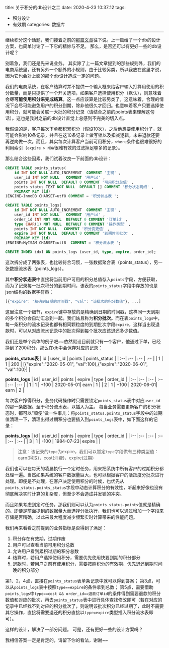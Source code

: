 title: 关于积分的db设计之二
date: 2020-4-23 10:37:12
tags:
- 积分设计
- 有效期
categories: 数据库
---

继续积分这个话题，我们接着之前的[那篇文章](https://blog.kazaff.me/2020/04/23/%E5%85%B3%E4%BA%8E%E7%A7%AF%E5%88%86%E7%9A%84db%E8%AE%BE%E8%AE%A1%E4%B9%8B%E4%B8%80/)往下说。上一篇给了一个db的设计方案，也简单讨论了一下它的精妙与不足。
那么，是否还可以有更好一些的db设计呢？

别着急，我们还是先来说业务。
其实除了上一篇文章提到的那些规则外，我们的电商系统里，还有另外一个额外的小规则，由于比较另类，所以我放在这里才说，因为它也会对上面的那个db设计造成一定的问题。

我们的电商系统，在客户结算时并不提供一个输入框来给客户输入打算用使用的积分数量，而是只提供了一个开关选项，如果客户选择使用积分（默认），则意味着会**尽可能使用积分来完成结算**。这一点应该算是比较另类了，这意味着，合理的情况下会尽可能避免用户的积分到期，除非他很久才回归。也意味着客户只要选择使用积分，就可能会关联一大批的积分记录（请结合之前的points表来理解这句话）。这也是我对之前的db设计直觉上总感到不完美的切入点。

我假设的是，客户每次下单都积累积分（假设10次），之后他想要使用积分了，就可能会影响10条记录，并且在这10条记录上做写锁以及扣减逻辑，未来退款还要再逆向做一次。而且，其实每次计算客户当前可用积分，`where`条件也很难很好的利用索引（`expire > NOW`很难有效的过滤掉足够多的记录）。

那么结合这些因素，我们试着改良一下前面的db设计：

```sql
CREATE TABLE points_status(
    id INT NOT NULL AUTO_INCREMENT  COMMENT '主键' ,
    user_id INT NOT NULL   COMMENT '用户id' ,
    points INT NOT NULL  DEFAULT 0 COMMENT '可用积分总值' ,
    points_status TEXT NOT NULL  DEFAULT [] COMMENT '积分状态明细' ,
    PRIMARY KEY (id)
)ENGINE=InnoDB CHARSET=utf8 COMMENT = '积分状态表 ';

CREATE TABLE points_logs(
    id INT NOT NULL AUTO_INCREMENT  COMMENT '主键' ,
    user_id INT NOT NULL   COMMENT '用户id' ,
    order_id INT NOT NULL  DEFAULT 0 COMMENT '订单id' ,
    type CHAR(1) NOT NULL  DEFAULT 0 COMMENT '操作类型' ,
    points INT NOT NULL   COMMENT '积分变更值' ,
    expire INT NOT NULL  DEFAULT 0 COMMENT '到期时间批次' ,
    PRIMARY KEY (id)
)ENGINE=MyISAM CHARSET=utf8  COMMENT = '积分流水表 ';

CREATE INDEX idx1 ON points_logs (user_id, type, expire, order_id);
```

这次拆分成了两张表，也比较符合习惯，一张数据聚合表（points_status），另一张数据流水表（points_logs）。

其中**积分状态表**中直接将当前用户可用的积分总值存入`points`字段，方便获取，而为了记录每一批次积分的到期时间，该表的`points_status`字段中存放的也是json结构的数据字符串：

```javascript
[{"expire": "精确到日期的时间戳", "val": "该批次的积分数值"}, ...]
```

这里注意一个细节，`expire`键中存放的是精确到日期的时间戳，这样同一天到期的多个积分会自动汇总到一起。我们姑且称为**积分批次**。而在表`points_logs`中，每一条积分的流水记录也都有相同颗粒度的到期批次字段`expire`，这样当出现退款时，可以从对应流水记录中的批次得到每个批次应该退还多少数值。

我们还是举个具体的例子吧~~依然假设目前就只有一个客户，他通过下单，已经挣到了200积分，那么在db中会保存对应的记录：

**points_status表**
| id | user_id | points | points_status |
| :--| :--     | :--    | :--           |
| 1  | 1       | 200    | [{"expire":"2020-05-01", "val":100},{"expire":"2020-06-01", "val":100}] | 

**points_logs**
| id | user_id | points      | expire    | type       | order_id |
| :--| :--     | :--         | :--       | :--        | :--      |
| 1  | 1       | +100        | 2020-05-01| earn       | 1        |
| 2  | 1       | +100        | 2020-06-01| earn       | 2        |

每次客户挣得积分，业务代码操作时只需要锁定`points_status`表中对应`user_id`的那一条数据。至于积分流水表，以插入为主。
每当业务需要更新客户的积分状态时，都可以“顺便”做一件事儿：将`points_status.points_status`字段中的过期值清理一下，清理出得过期积分也要插入到`points_logs`表中，如下面这样的记录：

**points_logs**
| id | user_id | points      | expire    | type       | order_id |
| :--| :--     | :--         | :--       | :--        | :--      |
| 3  | 1       | -100        | 1984-07-23| expire     |          |

> 注意：该记录的`type`为expire，我们可以暂定`type`字段供有三种类型值：earn(得取)，cost(消费)，expire(过期)

我们也可以在每天的凌晨执行一个定时任务，用来把系统中所有客户的过期积分都处理一遍。当然如果系统的客户数据量巨大，也可以根据客户的活跃度分批次进行处理。即便是不处理，在客户决定使用积分的时候，也优先从`points_status.points_status`字段中动态计算积分的有效性，听起来好像也没有彻底解决实时计算的复杂度，但至少不会造成并发锁的冲突。

而且如果考虑到定时任务，那我们则可以认为`points_status.points`值就是精确的。即便是前面提到的数据量大而选择分批执行，我们也可以通过增加一个字段来存储是否精确，以此来最大程度减少频繁实时计算带来的性能问题。

我们再来看看之前提到的业务指标是否得到了满足：

1. 积分存在有效期，过期作废
2. 用户可以查看当前可用积分总数
3. 允许用户看到累积过期的积分总数
4. 结算时，若用户选择使用积分，需要优先使用快要到期的积分部分
5. 退款时，若用户之前有使用积分，需要按照积分的有效期，优先退还到期时间晚的积分部分

第1、2，4点，直接在`points_status`表单条记录中就可以得到答案；
第3点，可以从`points_logs`表中按照`type==expire`的条件拿到总数；
第5点，需要借助`points_logs`中`type==cost && order_id==退款订单id`的条件得到需要退款的积分数值和对应的批次，再去`points_status`表中进行具体查找修改即可（若在对应的记录中已经找不到对应的积分批次了，则说明该批次积分已经过期了，此时不需要其它操作，直接将需要退还的积分直接以`type=expire`类型插入积分流水表即可）。

这样的设计，解决了一部分问题。
可是，还有更好一些的设计方案吗？

我相信答案一定是肯定的，请留下你的看法，谢谢~~